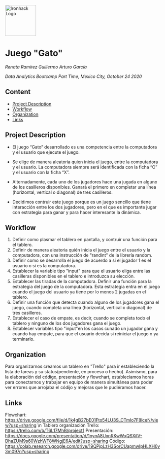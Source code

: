 <img src="https://bit.ly/2VnXWr2" alt="Ironhack Logo" width="100"/>

# Juego "Gato"
*Renata Ramírez
 Guillermo Arturo García*

*Data Analytics Bootcamp Part Time, Mexico City, October 24 2020*

## Content
- [Project Description](#project-description)
- [Workflow](#workflow)
- [Organization](#organization)
- [Links](#links)

<a name="project-description"></a>

## Project Description
* El juego “Gato” desarrollado es una competencia entre la computadora y el usuario que ejecute el juego.

* Se elige de manera aleatoria quien inicia el juego, entre la computadora y el usuario. La computadora siempre será identificada con la ficha “O” y el usuario con la ficha “X”.

* Alternadamente, cada uno de los jugadores hace una jugada en alguno de los casilleros disponibles. Ganará el primero en completar una línea (horizontal, vertical o diagonal) de tres casilleros. 

* Decidimos contruir este juego porque es un juego sencillo que tiene interacción entre los dos jugadores, pero en el que es importante jugar con estrategia para ganar y para hacer interesante la dinámica.

<a name="workflow"></a>

## Workflow
1. Definir como plasmar el tablero en pantalla, y contruir una función para el tablero.
2. Definir de manera aleatoria quién inicia el juego entre el usuario y la computadora, con una instrucción de "randint" de la librería random.
3. Definir como se desarrolla el juego de acuerdo a si el jugador 1 es el usuario o si es la computadora.
4. Establecer la variable tipo "input" para que el usuario eliga entre las casilleras disponibles en el tablero e introduzca su elección. 
5. Establecer las tiradas de la computadora. Definir una función para la estrategia del juego de la computadora. Esta estrategia entra en el juego cuando el juego del usuario ya tiene por lo menos 2 jugadas en el tablero. 
6. Definir una función que detecta cuando alguno de los jugadores gana el juego, cuando completa una línea (horizontal, vertical o diagonal) de tres casilleros. 
7. Establecer el caso de empate, es decir, cuando se completa todo el tablero y ninguno de los dos jugadores gana el juego.
8. Establecer variables tipo "input"en los casos cunado un jugador gana y cuando hay empate, para que el usuario decida si reiniciar el juego o ya terminarlo. 



<a name="organization"></a>

## Organization
Para organizarnos creamos un tablero en "Trello" para ir estableciendo la lista de tareas y su status(pendiente, en proceso o hecho). Asimismo, para la elaboración del código, presentación y flowchart, establecíamos horas para conectarnos y trabajar en equipo de manera simultánea para poder ver errores que arrojaba el códijo y mejoras que le pudiéramos hacer.

<a name="links"></a>

## Links

Flowchart: https://drive.google.com/file/d/1k4gB27bE01Fto54LU3S_CTmIo7F8lceN/view?usp=sharing \n
Tablero organización Trello: https://trello.com/b/T6L17MhB/project1
Presentación: https://docs.google.com/presentation/d/1nynA8UxnRKwWxQSXilV-DhaZUM9s60WzhWF8WNgjE6A/edit?usp=sharing
Código: https://colab.research.google.com/drive/19QPjpLzH3SorCUapmwIpHLXH0y3m097n?usp=sharing


